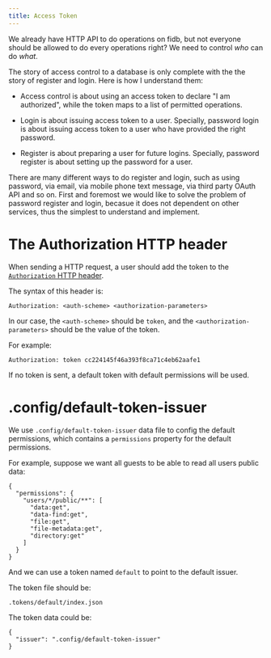 ```yaml
---
title: Access Token
---
```


We already have HTTP API to do operations on fidb,
but not everyone should be allowed to do every operations right?
We need to control _who_ can do _what_.

The story of access control to a database
is only complete with the the story of register and login.
Here is how I understand them:

- Access control is about
  using an access token to declare "I am authorized",
  while the token maps to a list of permitted operations.

- Login is about issuing access token to a user.
  Specially, password login is about issuing access token to a user
  who have provided the right password.

- Register is about preparing a user for future logins.
  Specially, password register is about setting up the password for a user.

There are many different ways to do register and login,
such as using password, via email,
via mobile phone text message,
via third party OAuth API and so on.
First and foremost we would like to solve the problem of
password register and login,
becasue it does not dependent on other services,
thus the simplest to understand and implement.

# The Authorization HTTP header

When sending a HTTP request,
a user should add the token to
the [`Authorization` HTTP header](https://developer.mozilla.org/en-US/docs/Web/HTTP/Headers/Authorization).

The syntax of this header is:

```
Authorization: <auth-scheme> <authorization-parameters>
```

In our case, the `<auth-scheme>` should be `token`,
and the `<authorization-parameters>` should be the value of the token.

For example:

```
Authorization: token cc224145f46a393f8ca71c4eb62aafe1
```

If no token is sent, a default token
with default permissions will be used.

# .config/default-token-issuer

We use `.config/default-token-issuer` data file to config the default permissions,
which contains a `permissions` property
for the default permissions.

For example, suppose we want all guests
to be able to read all users public data:

```
{
  "permissions": {
    "users/*/public/**": [
      "data:get",
      "data-find:get",
      "file:get",
      "file-metadata:get",
      "directory:get"
    ]
  }
}
```

And we can use a token named `default` to point to the default issuer.

The token file should be:

```
.tokens/default/index.json
```

The token data could be:

```
{
  "issuer": ".config/default-token-issuer"
}
```
